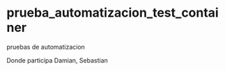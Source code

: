 prueba_automatizacion_test_container
====================================

pruebas de automatizacion

Donde participa Damian, Sebastian
